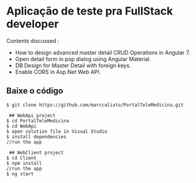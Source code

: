 # Aplicação de teste pra FullStack developer


Contents discussed :
- How to design advanced master detail CRUD Operations in Angular 7.
- Open detail form in pop dialog using Angular Material.
- DB Design for Master Detail with foreign keys.
- Enable CORS in Asp.Net Web API.

## Baixe o código

```
$ git clone https://github.com/marccalixto/PortalTeleMedicina.git

 ## WebApi project
$ cd PortalTeleMedicina
$ cd WebApi
$ open solution file in Visual Studio
$ install dependencies
//run the app

 ## WebClient project
$ cd Client
$ npm install
//run the app
$ ng start
```
